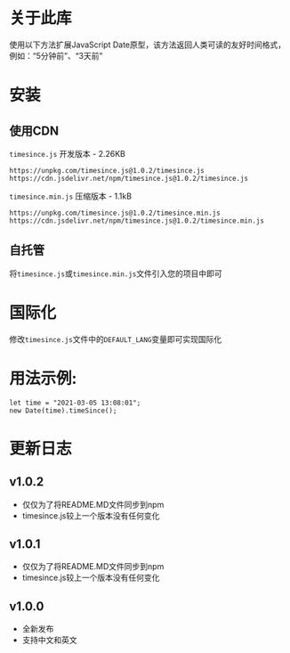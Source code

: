 # 关于此库

使用以下方法扩展JavaScript Date原型，该方法返回人类可读的友好时间格式，例如：“5分钟前”、“3天前”

# 安装

## 使用CDN

`timesince.js` 开发版本 - 2.26KB
```
https://unpkg.com/timesince.js@1.0.2/timesince.js
https://cdn.jsdelivr.net/npm/timesince.js@1.0.2/timesince.js
```

`timesince.min.js` 压缩版本 - 1.1kB
```
https://unpkg.com/timesince.js@1.0.2/timesince.min.js
https://cdn.jsdelivr.net/npm/timesince.js@1.0.2/timesince.min.js
```

## 自托管

将`timesince.js`或`timesince.min.js`文件引入您的项目中即可

# 国际化

修改`timesince.js`文件中的`DEFAULT_LANG`变量即可实现国际化

# 用法示例:

```
let time = "2021-03-05 13:08:01";
new Date(time).timeSince();
```

# 更新日志

## v1.0.2

- 仅仅为了将README.MD文件同步到npm
- timesince.js较上一个版本没有任何变化

## v1.0.1

- 仅仅为了将README.MD文件同步到npm
- timesince.js较上一个版本没有任何变化

## v1.0.0

- 全新发布
- 支持中文和英文